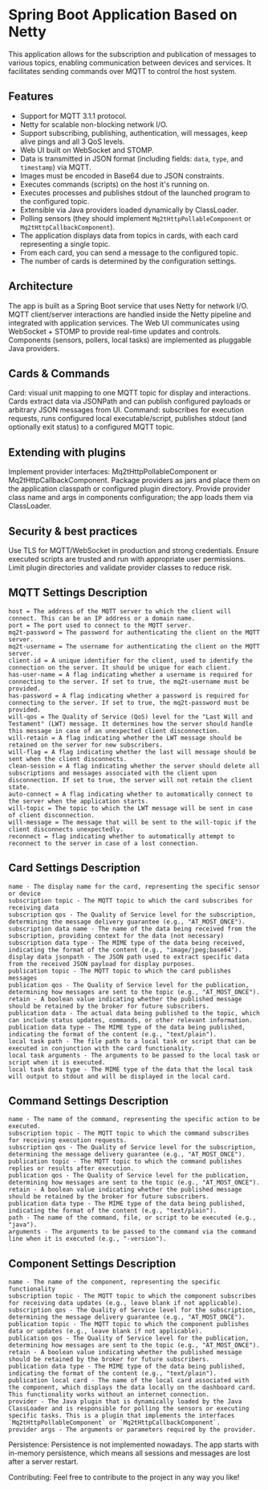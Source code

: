 # Spring Boot Application Based on Netty

This application allows for the subscription and publication of messages to various topics, enabling communication between devices and services. It facilitates sending commands over MQTT to control the host system.

## Features

- Support for MQTT 3.1.1 protocol.
- Netty for scalable non-blocking network I/O.
- Support subscribing, publishing, authentication, will messages, keep alive pings and all 3 QoS levels.
- Web UI built on WebSocket and STOMP.
- Data is transmitted in JSON format (including fields: `data`, `type`, and `timestamp`) via MQTT.
- Images must be encoded in Base64 due to JSON constraints.
- Executes commands (scripts) on the host it's running on.
- Executes processes and publishes stdout of the launched program to the configured topic.
- Extensible via Java providers loaded dynamically by ClassLoader.
- Polling sensors (they should implement `Mq2tHttpPollableComponent` or `Mq2tHttpCallbackComponent`).
- The application displays data from topics in cards, with each card representing a single topic.
- From each card, you can send a message to the configured topic.
- The number of cards is determined by the configuration settings.

## Architecture
The app is built as a Spring Boot service that uses Netty for network I/O. MQTT client/server interactions are handled inside the Netty pipeline and integrated with application services. The Web UI communicates using WebSocket + STOMP to provide real-time updates and controls. Components (sensors, pollers, local tasks) are implemented as pluggable Java providers.

## Cards & Commands
Card: visual unit mapping to one MQTT topic for display and interactions. Cards extract data via JSONPath and can publish configured payloads or arbitrary JSON messages from UI.
Command: subscribes for execution requests, runs configured local executable/script, publishes stdout (and optionally exit status) to a configured MQTT topic.

## Extending with plugins
Implement provider interfaces: Mq2tHttpPollableComponent or Mq2tHttpCallbackComponent.
Package providers as jars and place them on the application classpath or configured plugin directory.
Provide provider class name and args in components configuration; the app loads them via ClassLoader.

## Security & best practices
Use TLS for MQTT/WebSocket in production and strong credentials.
Ensure executed scripts are trusted and run with appropriate user permissions.
Limit plugin directories and validate provider classes to reduce risk.



## MQTT Settings Description
```properties
host = The address of the MQTT server to which the client will connect. This can be an IP address or a domain name.
port = The port used to connect to the MQTT server.
mq2t-password = The password for authenticating the client on the MQTT server.
mq2t-username = The username for authenticating the client on the MQTT server.
client-id = A unique identifier for the client, used to identify the connection on the server. It should be unique for each client.
has-user-name = A flag indicating whether a username is required for connecting to the server. If set to true, the mq2t-username must be provided.
has-password = A flag indicating whether a password is required for connecting to the server. If set to true, the mq2t-password must be provided.
will-qos = The Quality of Service (QoS) level for the "Last Will and Testament" (LWT) message. It determines how the server should handle this message in case of an unexpected client disconnection.
will-retain = A flag indicating whether the LWT message should be retained on the server for new subscribers.
will-flag = A flag indicating whether the last will message should be sent when the client disconnects.
clean-session = A flag indicating whether the server should delete all subscriptions and messages associated with the client upon disconnection. If set to true, the server will not retain the client state.
auto-connect = A flag indicating whether to automatically connect to the server when the application starts.
will-topic = The topic to which the LWT message will be sent in case of client disconnection.
will-message = The message that will be sent to the will-topic if the client disconnects unexpectedly.
reconnect = flag indicating whether to automatically attempt to reconnect to the server in case of a lost connection.
```

## Card Settings Description

```properties
name - The display name for the card, representing the specific sensor or device
subscription topic - The MQTT topic to which the card subscribes for receiving data
subscription qos - The Quality of Service level for the subscription, determining the message delivery guarantee (e.g., "AT_MOST_ONCE").
subscription data name - The name of the data being received from the subscription, providing context for the data (not necessary)
subscription data type - The MIME type of the data being received, indicating the format of the content (e.g., "image/jpeg;base64").
display data jsonpath - The JSON path used to extract specific data from the received JSON payload for display purposes.
publication topic - The MQTT topic to which the card publishes messages 
publication qos - The Quality of Service level for the publication, determining how messages are sent to the topic (e.g., "AT_MOST_ONCE").
retain - A boolean value indicating whether the published message should be retained by the broker for future subscribers.
publication data - The actual data being published to the topic, which can include status updates, commands, or other relevant information.
publication data type - The MIME type of the data being published, indicating the format of the content (e.g., "text/plain").
local task path - The file path to a local task or script that can be executed in conjunction with the card functionality.
local task arguments - The arguments to be passed to the local task or script when it is executed.
local task data type - The MIME type of the data that the local task will output to stdout and will be displayed in the local card.
```

## Command Settings Description

```properties
name - The name of the command, representing the specific action to be executed.
subscription topic - The MQTT topic to which the command subscribes for receiving execution requests.
subscription qos - The Quality of Service level for the subscription, determining the message delivery guarantee (e.g., "AT_MOST_ONCE").
publication topic - The MQTT topic to which the command publishes replies or results after execution.
publication qos - The Quality of Service level for the publication, determining how messages are sent to the topic (e.g., "AT_MOST_ONCE").
retain - A boolean value indicating whether the published message should be retained by the broker for future subscribers.
publication data type - The MIME type of the data being published, indicating the format of the content (e.g., "text/plain").
path - The name of the command, file, or script to be executed (e.g., "java").
arguments - The arguments to be passed to the command via the command line when it is executed (e.g., "-version").
```

## Component Settings Description

```properties
name - The name of the component, representing the specific functionality
subscription topic - The MQTT topic to which the component subscribes for receiving data updates (e.g., leave blank if not applicable).
subscription qos - The Quality of Service level for the subscription, determining the message delivery guarantee (e.g., "AT_MOST_ONCE").
publication topic - The MQTT topic to which the component publishes data or updates (e.g., leave blank if not applicable).
publication qos - The Quality of Service level for the publication, determining how messages are sent to the topic (e.g., "AT_MOST_ONCE").
retain - A boolean value indicating whether the published message should be retained by the broker for future subscribers.
publication data type - The MIME type of the data being published, indicating the format of the content (e.g., "text/plain").
publication local card - The name of the local card associated with the component, which displays the data locally on the dashboard card. This functionality works without an internet connection.
provider - The Java plugin that is dynamically loaded by the Java ClassLoader and is responsible for polling the sensors or executing specific tasks. This is a plugin that implements the interfaces `Mq2tHttpPollableComponent` or `Mq2tHttpCallbackComponent`.
provider args - The arguments or parameters required by the provider.
```

Persistence:
Persistence is not implemented nowadays. The app starts with in-memory persistence, which means all sessions and messages are lost after a server restart.

Contributing:
Feel free to contribute to the project in any way you like!
